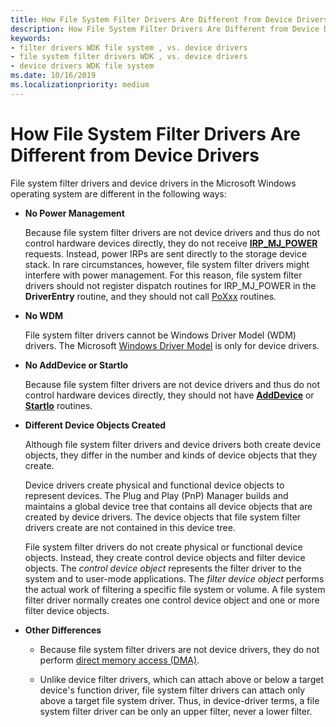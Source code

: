 ```yaml
---
title: How File System Filter Drivers Are Different from Device Drivers
description: How File System Filter Drivers Are Different from Device Drivers
keywords:
- filter drivers WDK file system , vs. device drivers
- file system filter drivers WDK , vs. device drivers
- device drivers WDK file system
ms.date: 10/16/2019
ms.localizationpriority: medium
---
```


# How File System Filter Drivers Are Different from Device Drivers

File system filter drivers and device drivers in the Microsoft Windows operating system are different in the following ways:

- **No Power Management**

  Because file system filter drivers are not device drivers and thus do not control hardware devices directly, they do not receive [**IRP\_MJ\_POWER**](../kernel/irp-mj-power.md) requests. Instead, power IRPs are sent directly to the storage device stack. In rare circumstances, however, file system filter drivers might interfere with power management. For this reason, file system filter drivers should not register dispatch routines for IRP\_MJ\_POWER in the **DriverEntry** routine, and they should not call [PoXxx](/windows-hardware/drivers/ddi/_kernel/#power-management-routines) routines.

- **No WDM**

  File system filter drivers cannot be Windows Driver Model (WDM) drivers. The Microsoft [Windows Driver Model](../kernel/writing-wdm-drivers.md) is only for device drivers.

- **No AddDevice or StartIo**

  Because file system filter drivers are not device drivers and thus do not control hardware devices directly, they should not have [**AddDevice**](/windows-hardware/drivers/ddi/wdm/nc-wdm-driver_add_device) or [**StartIo**](/windows-hardware/drivers/ddi/wdm/nc-wdm-driver_startio) routines.

- **Different Device Objects Created**

  Although file system filter drivers and device drivers both create device objects, they differ in the number and kinds of device objects that they create.

  Device drivers create physical and functional device objects to represent devices. The Plug and Play (PnP) Manager builds and maintains a global device tree that contains all device objects that are created by device drivers. The device objects that file system filter drivers create are not contained in this device tree.

  File system filter drivers do not create physical or functional device objects. Instead, they create control device objects and filter device objects. The *control device object* represents the filter driver to the system and to user-mode applications. The *filter device object* performs the actual work of filtering a specific file system or volume. A file system filter driver normally creates one control device object and one or more filter device objects.

- **Other Differences**

  - Because file system filter drivers are not device drivers, they do not perform [direct memory access (DMA)](../kernel/using-direct-i-o-with-dma.md).

  - Unlike device filter drivers, which can attach above or below a target device's function driver, file system filter drivers can attach only above a target file system driver. Thus, in device-driver terms, a file system filter driver can be only an upper filter, never a lower filter.
